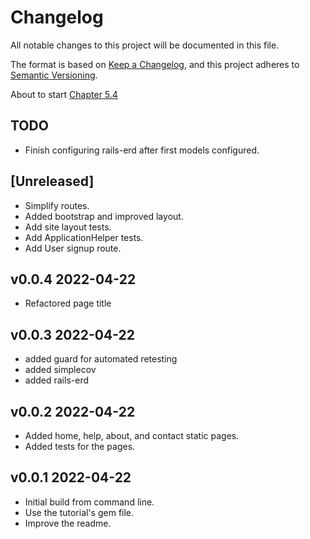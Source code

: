 # Changelog

All notable changes to this project will be documented in this file.

The format is based on [Keep a Changelog](https://keepachangelog.com/en/1.0.0/),
and this project adheres to [Semantic Versioning](https://semver.org/spec/v2.0.0.html).

About to start [Chapter 5.4](https://www.learnenough.com/ruby-on-rails-7th-edition-tutorial/filling_in_the_layout#sec-user_signup)

## TODO

- Finish configuring rails-erd after first models configured.

## [Unreleased]

- Simplify routes.
- Added bootstrap and improved layout.
- Add site layout tests.
- Add ApplicationHelper tests.
- Add User signup route.

## v0.0.4 2022-04-22

- Refactored page title

## v0.0.3 2022-04-22

- added guard for automated retesting
- added simplecov
- added rails-erd

## v0.0.2 2022-04-22

- Added home, help, about, and contact static pages.
- Added tests for the pages.

## v0.0.1 2022-04-22

- Initial build from command line.
- Use the tutorial's gem file.
- Improve the readme.
